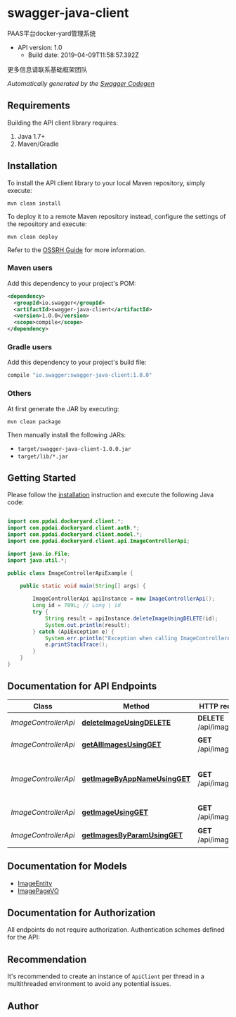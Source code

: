 # swagger-java-client

PAAS平台docker-yard管理系统
- API version: 1.0
  - Build date: 2019-04-09T11:58:57.392Z

更多信息请联系基础框架团队


*Automatically generated by the [Swagger Codegen](https://github.com/swagger-api/swagger-codegen)*


## Requirements

Building the API client library requires:
1. Java 1.7+
2. Maven/Gradle

## Installation

To install the API client library to your local Maven repository, simply execute:

```shell
mvn clean install
```

To deploy it to a remote Maven repository instead, configure the settings of the repository and execute:

```shell
mvn clean deploy
```

Refer to the [OSSRH Guide](http://central.sonatype.org/pages/ossrh-guide.html) for more information.

### Maven users

Add this dependency to your project's POM:

```xml
<dependency>
  <groupId>io.swagger</groupId>
  <artifactId>swagger-java-client</artifactId>
  <version>1.0.0</version>
  <scope>compile</scope>
</dependency>
```

### Gradle users

Add this dependency to your project's build file:

```groovy
compile "io.swagger:swagger-java-client:1.0.0"
```

### Others

At first generate the JAR by executing:

```shell
mvn clean package
```

Then manually install the following JARs:

* `target/swagger-java-client-1.0.0.jar`
* `target/lib/*.jar`

## Getting Started

Please follow the [installation](#installation) instruction and execute the following Java code:

```java

import com.ppdai.dockeryard.client.*;
import com.ppdai.dockeryard.client.auth.*;
import com.ppdai.dockeryard.client.model.*;
import com.ppdai.dockeryard.client.api.ImageControllerApi;

import java.io.File;
import java.util.*;

public class ImageControllerApiExample {

    public static void main(String[] args) {
        
        ImageControllerApi apiInstance = new ImageControllerApi();
        Long id = 789L; // Long | id
        try {
            String result = apiInstance.deleteImageUsingDELETE(id);
            System.out.println(result);
        } catch (ApiException e) {
            System.err.println("Exception when calling ImageControllerApi#deleteImageUsingDELETE");
            e.printStackTrace();
        }
    }
}

```

## Documentation for API Endpoints

Class | Method | HTTP request | Description
------------ | ------------- | ------------- | -------------
*ImageControllerApi* | [**deleteImageUsingDELETE**](docs/ImageControllerApi.md#deleteImageUsingDELETE) | **DELETE** /api/image/{id} | 删除image
*ImageControllerApi* | [**getAllImagesUsingGET**](docs/ImageControllerApi.md#getAllImagesUsingGET) | **GET** /api/image/all | 获取所有image列表
*ImageControllerApi* | [**getImageByAppNameUsingGET**](docs/ImageControllerApi.md#getImageByAppNameUsingGET) | **GET** /api/image/app | 根据appName获取image列表
*ImageControllerApi* | [**getImageUsingGET**](docs/ImageControllerApi.md#getImageUsingGET) | **GET** /api/image/{id} | 根据id获取image
*ImageControllerApi* | [**getImagesByParamUsingGET**](docs/ImageControllerApi.md#getImagesByParamUsingGET) | **GET** /api/images | 根据获取image列表


## Documentation for Models

 - [ImageEntity](docs/ImageEntity.md)
 - [ImagePageVO](docs/ImagePageVO.md)


## Documentation for Authorization

All endpoints do not require authorization.
Authentication schemes defined for the API:

## Recommendation

It's recommended to create an instance of `ApiClient` per thread in a multithreaded environment to avoid any potential issues.

## Author



